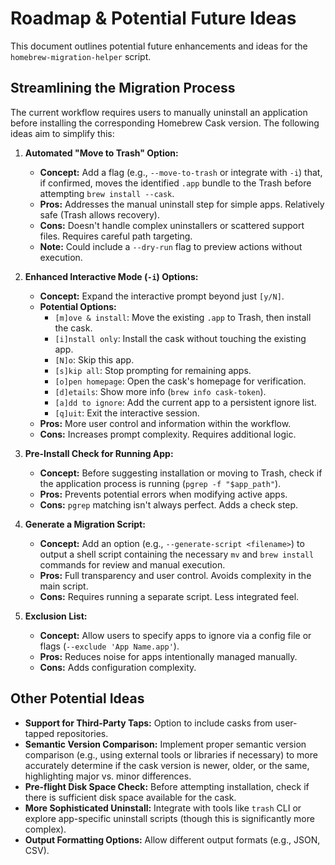 # Roadmap & Potential Future Ideas

This document outlines potential future enhancements and ideas for the `homebrew-migration-helper` script.

## Streamlining the Migration Process

The current workflow requires users to manually uninstall an application before installing the corresponding Homebrew Cask version. The following ideas aim to simplify this:

1.  **Automated "Move to Trash" Option:**
    *   **Concept:** Add a flag (e.g., `--move-to-trash` or integrate with `-i`) that, if confirmed, moves the identified `.app` bundle to the Trash before attempting `brew install --cask`.
    *   **Pros:** Addresses the manual uninstall step for simple apps. Relatively safe (Trash allows recovery).
    *   **Cons:** Doesn't handle complex uninstallers or scattered support files. Requires careful path targeting.
    *   **Note:** Could include a `--dry-run` flag to preview actions without execution.

2.  **Enhanced Interactive Mode (`-i`) Options:**
    *   **Concept:** Expand the interactive prompt beyond just `[y/N]`.
    *   **Potential Options:**
        *   `[m]ove & install`: Move the existing `.app` to Trash, then install the cask.
        *   `[i]nstall only`: Install the cask without touching the existing app.
        *   `[N]o`: Skip this app.
        *   `[s]kip all`: Stop prompting for remaining apps.
        *   `[o]pen homepage`: Open the cask's homepage for verification.
        *   `[d]etails`: Show more info (`brew info cask-token`).
        *   `[a]dd to ignore`: Add the current app to a persistent ignore list.
        *   `[q]uit`: Exit the interactive session.
    *   **Pros:** More user control and information within the workflow.
    *   **Cons:** Increases prompt complexity. Requires additional logic.

3.  **Pre-Install Check for Running App:**
    *   **Concept:** Before suggesting installation or moving to Trash, check if the application process is running (`pgrep -f "$app_path"`).
    *   **Pros:** Prevents potential errors when modifying active apps.
    *   **Cons:** `pgrep` matching isn't always perfect. Adds a check step.

4.  **Generate a Migration Script:**
    *   **Concept:** Add an option (e.g., `--generate-script <filename>`) to output a shell script containing the necessary `mv` and `brew install` commands for review and manual execution.
    *   **Pros:** Full transparency and user control. Avoids complexity in the main script.
    *   **Cons:** Requires running a separate script. Less integrated feel.

5.  **Exclusion List:**
    *   **Concept:** Allow users to specify apps to ignore via a config file or flags (`--exclude 'App Name.app'`).
    *   **Pros:** Reduces noise for apps intentionally managed manually.
    *   **Cons:** Adds configuration complexity.

## Other Potential Ideas

*   **Support for Third-Party Taps:** Option to include casks from user-tapped repositories.
*   **Semantic Version Comparison:** Implement proper semantic version comparison (e.g., using external tools or libraries if necessary) to more accurately determine if the cask version is newer, older, or the same, highlighting major vs. minor differences.
*   **Pre-flight Disk Space Check:** Before attempting installation, check if there is sufficient disk space available for the cask.
*   **More Sophisticated Uninstall:** Integrate with tools like `trash` CLI or explore app-specific uninstall scripts (though this is significantly more complex).
*   **Output Formatting Options:** Allow different output formats (e.g., JSON, CSV).